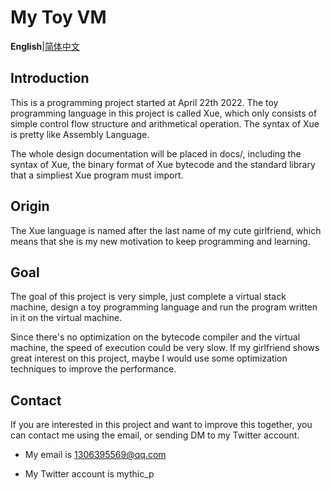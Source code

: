 # My Toy VM

**English**|[简体中文](./README.CN.md)

## Introduction

This is a programming project started at April 22th 2022. The toy programming language in this project is called Xue, which only consists  of simple control flow structure and arithmetical operation. The syntax of Xue is pretty like Assembly Language.

The whole design documentation will be placed in docs/, including the syntax of Xue, the binary format of Xue bytecode and the standard library that a simpliest Xue program must import.

## Origin

The Xue language is named after the last name of my cute girlfriend, which means that she is my new motivation to keep programming and learning.

## Goal

The goal of this project is very simple, just complete a virtual stack machine, design a toy programming language and run the program written in it on the virtual machine.

Since there's no optimization on the bytecode compiler and the virtual machine, the speed of execution could be very slow. If my girlfriend shows great interest on this project, maybe I would use some optimization techniques to improve the performance.

## Contact

If you are interested in this project and want to improve this together, you can contact me using the email, or sending DM to my Twitter account.

- My email is 1306395569@qq.com

- My Twitter account is mythic_p
